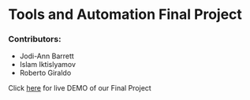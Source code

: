 # Tools and Automation Final Project

### Contributors:

- Jodi-Ann Barrett
- Islam Iktislyamov
- Roberto Giraldo


Click [here]( https://moorebarrett-jodiann.github.io/ta-final-project/) for live DEMO of our Final Project